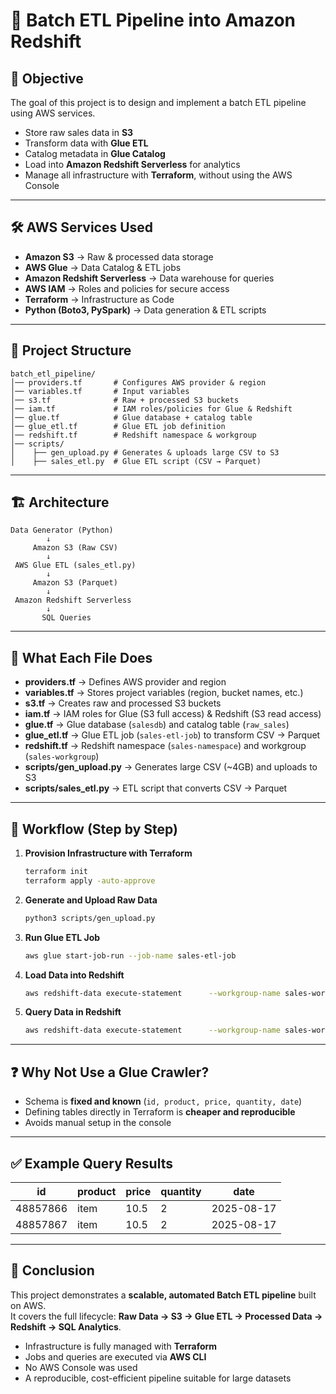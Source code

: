 # 📘 Batch ETL Pipeline into Amazon Redshift

## 🎯 Objective
The goal of this project is to design and implement a batch ETL pipeline using AWS services.  
- Store raw sales data in **S3**  
- Transform data with **Glue ETL**  
- Catalog metadata in **Glue Catalog**  
- Load into **Amazon Redshift Serverless** for analytics  
- Manage all infrastructure with **Terraform**, without using the AWS Console  

---

## 🛠 AWS Services Used
- **Amazon S3** → Raw & processed data storage  
- **AWS Glue** → Data Catalog & ETL jobs  
- **Amazon Redshift Serverless** → Data warehouse for queries  
- **AWS IAM** → Roles and policies for secure access  
- **Terraform** → Infrastructure as Code  
- **Python (Boto3, PySpark)** → Data generation & ETL scripts  

---

## 📂 Project Structure
```
batch_etl_pipeline/
│── providers.tf       # Configures AWS provider & region
│── variables.tf       # Input variables
│── s3.tf              # Raw + processed S3 buckets
│── iam.tf             # IAM roles/policies for Glue & Redshift
│── glue.tf            # Glue database + catalog table
│── glue_etl.tf        # Glue ETL job definition
│── redshift.tf        # Redshift namespace & workgroup
│── scripts/
│    ├── gen_upload.py # Generates & uploads large CSV to S3
│    ├── sales_etl.py  # Glue ETL script (CSV → Parquet)
```

---

## 🏗 Architecture
```
Data Generator (Python)
        ↓
     Amazon S3 (Raw CSV)
        ↓
 AWS Glue ETL (sales_etl.py)
        ↓
     Amazon S3 (Parquet)
        ↓
 Amazon Redshift Serverless
        ↓
       SQL Queries
```

---

## 📜 What Each File Does
- **providers.tf** → Defines AWS provider and region  
- **variables.tf** → Stores project variables (region, bucket names, etc.)  
- **s3.tf** → Creates raw and processed S3 buckets  
- **iam.tf** → IAM roles for Glue (S3 full access) & Redshift (S3 read access)  
- **glue.tf** → Glue database (`salesdb`) and catalog table (`raw_sales`)  
- **glue_etl.tf** → Glue ETL job (`sales-etl-job`) to transform CSV → Parquet  
- **redshift.tf** → Redshift namespace (`sales-namespace`) and workgroup (`sales-workgroup`)  
- **scripts/gen_upload.py** → Generates large CSV (~4GB) and uploads to S3  
- **scripts/sales_etl.py** → ETL script that converts CSV → Parquet  

---

## 🔄 Workflow (Step by Step)

1. **Provision Infrastructure with Terraform**
   ```bash
   terraform init
   terraform apply -auto-approve
   ```

2. **Generate and Upload Raw Data**
   ```bash
   python3 scripts/gen_upload.py
   ```

3. **Run Glue ETL Job**
   ```bash
   aws glue start-job-run --job-name sales-etl-job
   ```

4. **Load Data into Redshift**
   ```bash
   aws redshift-data execute-statement      --workgroup-name sales-workgroup      --database dev      --sql "COPY sales_raw FROM 's3://processed-sales-data-batch-etl/' IAM_ROLE '<redshift-role-arn>' FORMAT AS PARQUET;"
   ```

5. **Query Data in Redshift**
   ```bash
   aws redshift-data execute-statement      --workgroup-name sales-workgroup      --database dev      --sql "SELECT * FROM sales LIMIT 5;"
   ```

---

## ❓ Why Not Use a Glue Crawler?
- Schema is **fixed and known** (`id, product, price, quantity, date`)  
- Defining tables directly in Terraform is **cheaper and reproducible**  
- Avoids manual setup in the console  

---

## ✅ Example Query Results
| id       | product | price | quantity | date       |
|----------|---------|-------|----------|------------|
| 48857866 | item    | 10.5  | 2        | 2025-08-17 |
| 48857867 | item    | 10.5  | 2        | 2025-08-17 |

---

## 📌 Conclusion
This project demonstrates a **scalable, automated Batch ETL pipeline** built on AWS.  
It covers the full lifecycle: **Raw Data → S3 → Glue ETL → Processed Data → Redshift → SQL Analytics**.  

- Infrastructure is fully managed with **Terraform**  
- Jobs and queries are executed via **AWS CLI**  
- No AWS Console was used  
- A reproducible, cost-efficient pipeline suitable for large datasets  
